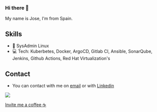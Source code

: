 ### Hi there 👋

My name is Jose, I'm from Spain.

## Skills

* :penguin: SysAdmin Linux
* :computer: Tech: Kuberbetes, Docker, ArgoCD, Gitlab CI, Ansible, SonarQube, Jenkins, Github Actions, Red Hat Virtualization's

## Contact

* You can contact with me on <a href="mailto:josel.azagra@pm.me?Subject=from%20github">email</a> or with <a href ="https://www.linkedin.com/in/joselazagra/" target="_blank">Linkedin</a>

<img align="center" src="https://github-readme-stats.vercel.app/api?username=AzagraMac&show_icons=true" />

<a href="https://www.paypal.com/paypalme/azagramac" target="_blank">Invite me a coffee :coffee: </a>
